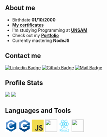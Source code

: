 ## About me

- Birthdate **01/10/2000**
- [**My certificates**](https://drive.google.com/drive/folders/1c_suHUzc1Wu6_S9vvvOVczFLUbtqQd78?usp=sharing)
- I'm studying Programming at [**UNSAM**](https://www.unsam.edu.ar/escuelas/ciencia/107/ciencia/programacion-informatica)
- Check out my [**Portfolio**](https://main-portfolio-psi.vercel.app/)
- Currently mastering **NodeJS**

## Contact me

[![Linkedin Badge](https://img.shields.io/badge/-martinmdl-0e76a8?style=flat&labelColor=0e76a8&logo=linkedin&logoColor=white)](https://www.linkedin.com/in/martinmdl/) [![Github Badge](https://img.shields.io/badge/-martinmdl-000000?style=flat&labelColor=000000&logo=github&logoColor=white)](https://github.com/martinmdl) [![Mail Badge](https://img.shields.io/badge/-martinmdl42@gmail.com-c0392b?style=flat&labelColor=c0392b&logo=gmail&logoColor=white)](mailto:martinmdl42@gmail.com)

## Profile Stats

<img height="195" src="https://github-readme-stats-five-blush-46.vercel.app/api?username=martinmdl&show_icons=true&theme=default" /> <img height="195" src="https://github-readme-stats-five-blush-46.vercel.app/api/top-langs?username=martinmdl" />

## Languages and Tools
<img
src="https://raw.githubusercontent.com/devicons/devicon/master/icons/c/c-original.svg" width="40" height="40"/> <img src="https://raw.githubusercontent.com/devicons/devicon/master/icons/cplusplus/cplusplus-original.svg" width="40" height="40"/> <img src="https://raw.githubusercontent.com/devicons/devicon/master/icons/javascript/javascript-original.svg" width="40" height="40"/> <img src="https://www.vectorlogo.zone/logos/nodejs/nodejs-icon.svg" width="40" height="40"/> <img src="https://raw.githubusercontent.com/devicons/devicon/master/icons/react/react-original-wordmark.svg" width="40" height="40"/> <img
src="https://svgur.com/i/qCH.svg" width="40" height="40"/>

